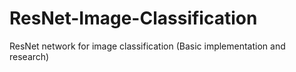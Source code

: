 # ResNet-Image-Classification
ResNet network for image classification (Basic implementation and research)
